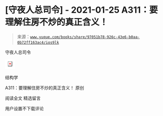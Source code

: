 # [守夜人总司令] - 2021-01-25 A311：要理解住房不炒的真正含义！

> 来源：[`www.yuque.com/books/share/97051b78-926c-43e6-b0aa-0b72ff163ac4/ios9lk`](https://www.yuque.com/books/share/97051b78-926c-43e6-b0aa-0b72ff163ac4/ios9lk)



守夜人总司令 

<ne-card data-card-name="image" data-card-type="inline" id="eZXg2" data-event-boundary="card" style="color: rgb(51, 51, 51);">![](img/1f54853f0ec388d06a54c0a28318d9e8.png)  

结构学 

A311：要理解住房不炒的真正含义！ 原创 

阅读全文 <ne-h3 id="1UGwF" data-lake-id="1UGwF"><ne-heading-ext><ne-heading-anchor></ne-heading-anchor><ne-heading-fold></ne-heading-fold></ne-heading-ext><ne-heading-content>精选留言</ne-heading-content></ne-h3> 

用户设置不下载评论</ne-card>